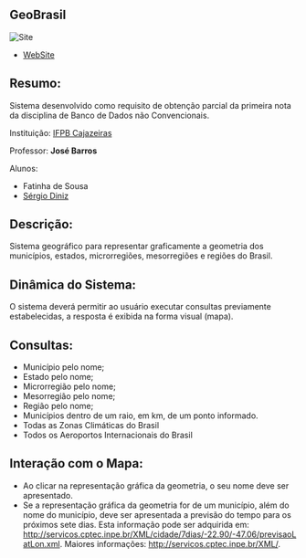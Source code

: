 **GeoBrasil**
---------
![Site](http://uploaddeimagens.com.br/images/000/382/463/original/previewGB.jpg)
 - [WebSite](#)

Resumo:
--------
Sistema desenvolvido como requisito de obtenção parcial da primeira nota da disciplina de Banco de Dados não Convencionais.

Instituição: [IFPB Cajazeiras](http://portal.ifpb.edu.br/campi/campi/cajazeiras)

Professor: **José Barros**

Alunos:

 - Fatinha de Sousa
 - [Sérgio Diniz](http://buscatextual.cnpq.br/buscatextual/visualizacv.do?metodo=apresentar&id=K8153626U7)


Descrição:
----------
Sistema geográfico para representar graficamente a geometria dos municípios, estados, microrregiões, mesorregiões e regiões do Brasil.

Dinâmica do Sistema:
--------------------

O sistema deverá permitir ao usuário executar consultas previamente estabelecidas, a resposta é exibida na forma visual (mapa).

Consultas:
----------

- Município pelo nome;
- Estado pelo nome;
- Microrregião pelo nome;
- Mesorregião pelo nome;
- Região pelo nome;
- Municípios dentro de um raio, em km, de um ponto informado.
- Todas as Zonas Climáticas do Brasil
- Todos os Aeroportos Internacionais do Brasil

Interação com o Mapa:
---------------------

- Ao clicar na representação gráfica da geometria, o seu nome deve ser apresentado.
- Se a representação gráfica da geometria for de um município, além do nome do município, deve ser apresentada a previsão do tempo para os próximos sete dias. Esta informação pode ser adquirida em: http://servicos.cptec.inpe.br/XML/cidade/7dias/-22.90/-47.06/previsaoLatLon.xml. 
Maiores informações: http://servicos.cptec.inpe.br/XML/.





